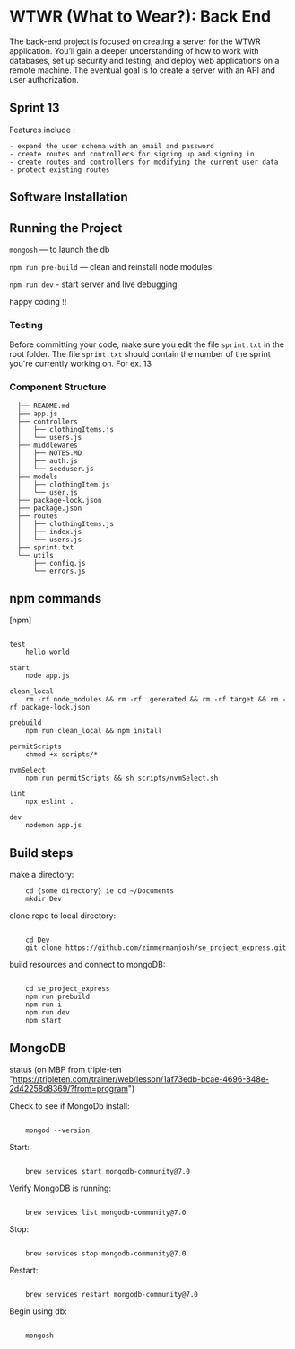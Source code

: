 # WTWR (What to Wear?): Back End

The back-end project is focused on creating a server for the WTWR application. You’ll gain a deeper understanding of how to work with databases, set up security and testing, and deploy web applications on a remote machine. The eventual goal is to create a server with an API and user authorization.

## Sprint 13

Features include :

    - expand the user schema with an email and password
    - create routes and controllers for signing up and signing in
    - create routes and controllers for modifying the current user data
    - protect existing routes

## Software Installation

## Running the Project

`mongosh` — to launch the db

`npm run pre-build` — clean and reinstall node modules

`npm run dev` - start server and live debugging

happy coding !!

### Testing

Before committing your code, make sure you edit the file `sprint.txt` in the root folder.
The file `sprint.txt` should contain the number of the sprint you're currently working on. For ex. 13

### Component Structure

```tree
  ├── README.md
  ├── app.js
  ├── controllers
  │   ├── clothingItems.js
  │   └── users.js
  ├── middlewares
  │   ├── NOTES.MD
  │   ├── auth.js
  │   └── seeduser.js
  ├── models
  │   ├── clothingItem.js
  │   └── user.js
  ├── package-lock.json
  ├── package.json
  ├── routes
  │   ├── clothingItems.js
  │   ├── index.js
  │   └── users.js
  ├── sprint.txt
  └── utils
      ├── config.js
      └── errors.js
```

## npm commands

[npm]

```npm

test
    hello world

start
    node app.js

clean_local
    rm -rf node_modules && rm -rf .generated && rm -rf target && rm -rf package-lock.json

prebuild
    npm run clean_local && npm install

permitScripts
    chmod +x scripts/*

nvmSelect
    npm run permitScripts && sh scripts/nvmSelect.sh

lint
    npx eslint .

dev
    nodemon app.js
```

## Build steps

make a directory:

```terminal
    cd {some directory} ie cd ~/Documents
    mkdir Dev
```

clone repo to local directory:

```terminal

    cd Dev
    git clone https://github.com/zimmermanjosh/se_project_express.git
```

build resources and connect to mongoDB:

```terminal

    cd se_project_express
    npm run prebuild
    npm run i
    npm run dev
    npm start
```

## MongoDB

status (on MBP from triple-ten "https://tripleten.com/trainer/web/lesson/1af73edb-bcae-4696-848e-2d42258d8369/?from=program")

Check to see if MongoDb install:

```terminal

    mongod --version
```

Start:

```terminal

    brew services start mongodb-community@7.0
```

Verify MongoDB is running:

```terminal

    brew services list mongodb-community@7.0
```

Stop:

```terminal

    brew services stop mongodb-community@7.0
```

Restart:

```terminal

    brew services restart mongodb-community@7.0
```

Begin using db:

```terminal

    mongosh
```
